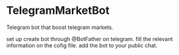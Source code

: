 # TelegramMarketBot
Telegram bot that boost telegram markets.

set up
create bot through @BotFather on telegram.
fill the relevant information on the cofig file.
add the bot to your public chat.

